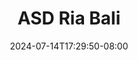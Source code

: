 --- 
title: "ASD Ria Bali"
description: "nonton bokeh ASD Ria Bali twitter   terbaru"
date: 2024-07-14T17:29:50-08:00
file_code: "z6xye63seec5"
draft: false
cover: "bauydpxo2youi5ak.jpg"
tags: ["ASD", "Ria", "Bali", "bokep-indo", "bokep-viral", "bokep-ig"]
length: 2751
fld_id: "1483163"
foldername: "Asian s3x diary Batam id telegram"
categories: ["Asian s3x diary Batam id telegram"]
views: 0
---